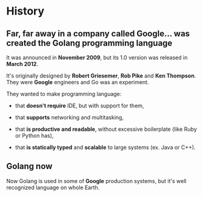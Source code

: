 # History

## Far, far away in a company called **Google**... was created the Golang programming language

It was announced in **November 2009**,
but its 1.0 version was released in **March 2012**.

It's originally designed by **Robert Griesemer**, **Rob Pike** and **Ken Thompson**.
They were **Google** engineers and Go was an experiment.

They wanted to make programming language:

* that **doesn't require** IDE, but with support for them,

* that **supports** networking and multitasking,

* that **is productive and readable**, without excessive boilerplate (like Ruby or Python has),

* that **is statically typed** and **scalable** to large systems (ex. Java or C++).

## Golang now

Now Golang is used in some of **Google** production systems, but it's well recognized language on whole Earth.
